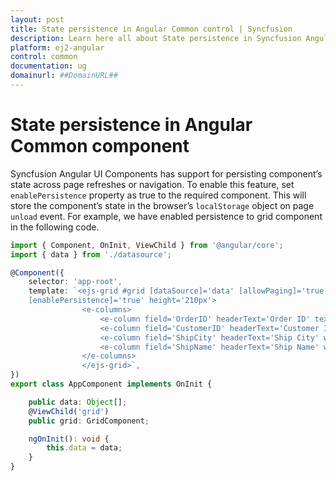 ```yaml
---
layout: post
title: State persistence in Angular Common control | Syncfusion
description: Learn here all about State persistence in Syncfusion Angular Common control of Syncfusion Essential JS 2 and more.
platform: ej2-angular
control: common
documentation: ug
domainurl: ##DomainURL##
---
```


# State persistence in Angular Common component

Syncfusion Angular UI Components has support for persisting component’s state across page refreshes or
navigation. To enable this feature, set `enablePersistence` property as true to the required component.
This will store the component’s state in the browser’s `localStorage` object on page `unload` event. For
example, we have enabled persistence to grid component in the following code.

```typescript
import { Component, OnInit, ViewChild } from '@angular/core';
import { data } from './datasource';

@Component({
    selector: 'app-root',
    template: `<ejs-grid #grid [dataSource]='data' [allowPaging]='true' [allowFiltering]='true'
    [enablePersistence]='true' height='210px'>
                <e-columns>
                    <e-column field='OrderID' headerText='Order ID' textAlign='right' width=120></e-column>
                    <e-column field='CustomerID' headerText='Customer ID' width=150></e-column>
                    <e-column field='ShipCity' headerText='Ship City' width=150></e-column>
                    <e-column field='ShipName' headerText='Ship Name' width=150></e-column>
                </e-columns>
                </ejs-grid>`,
})
export class AppComponent implements OnInit {

    public data: Object[];
    @ViewChild('grid')
    public grid: GridComponent;

    ngOnInit(): void {
        this.data = data;
    }
}
```